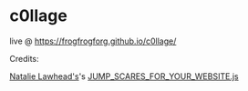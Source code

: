# c0llage

live @ https://frogfrogforg.github.io/c0llage/

Credits:

[Natalie Lawhead's](https://alienmelon.itch.io/)'s [JUMP_SCARES_FOR_YOUR_WEBSITE.js](http://tetrageddon.com/scaresoft/)
